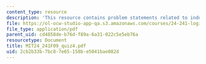 ```yaml
---
content_type: resource
description: 'This resource contains problem statements related to inductive step. '
file: https://ol-ocw-studio-app-qa.s3.amazonaws.com/courses/24-241-logic-i-fall-2009/2cb2b33b7bc87e65158be5041bae082d_MIT24_241F09_quiz4.pdf
file_type: application/pdf
parent_uid: cd4858de-b76d-f89a-6a31-022c5e5eb76a
resourcetype: Document
title: MIT24_241F09_quiz4.pdf
uid: 2cb2b33b-7bc8-7e65-158b-e5041bae082d
---
```

